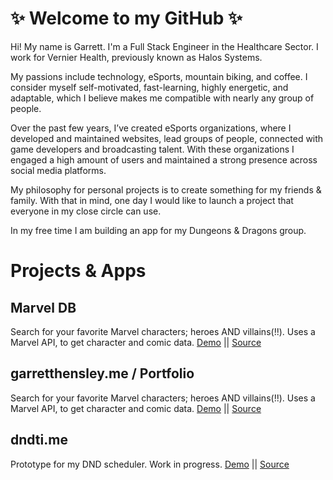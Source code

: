 # ✨ Welcome to my GitHub ✨

Hi! My name is Garrett. I'm a Full Stack Engineer in the Healthcare Sector. I work for Vernier Health, previously known as Halos Systems.

My passions include technology, eSports, mountain biking, and  coffee. I consider myself self-motivated, fast-learning, highly energetic, and adaptable, which I believe makes me compatible with nearly any group of people.

Over the past few years, I’ve created eSports organizations, where I developed and maintained websites, lead groups of people, connected with game developers and broadcasting talent. With these organizations I engaged a high amount of users and maintained a strong presence across social media platforms.

My philosophy for personal projects is to create something for my friends & family. With that in mind, one day I would like to launch a project that everyone in my close circle can use.

In my free time I am building an app for my Dungeons & Dragons group.

# Projects & Apps

## Marvel DB
 Search for your favorite Marvel characters; heroes AND villains(!!). Uses a Marvel API, to get character and comic data.  [Demo](https://garretthensley.github.io/marvel-db/#/) || [Source](https://github.com/garrettHensley/marvel-db)  

## garretthensley.me / Portfolio
 Search for your favorite Marvel characters; heroes AND villains(!!). Uses a Marvel API, to get character and comic data.  [Demo](https://garretthensley.me) || [Source](https://github.com/garrettHensley/Vue-Portfolio)  

## dndti.me
 Prototype for my DND scheduler. Work in progress.  [Demo](http://dndti.me) || [Source](https://github.com/garrettHensley/dndtime)  

